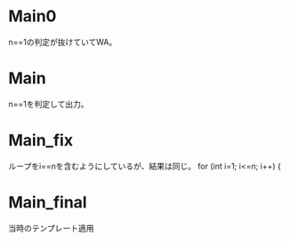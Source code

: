 # Main0
n==1の判定が抜けていてWA。

# Main
n==1を判定して出力。

# Main_fix
ループをi==nを含むようにしているが、結果は同じ。
		for (int i=1; i<=n; i++) {

# Main_final
当時のテンプレート適用
